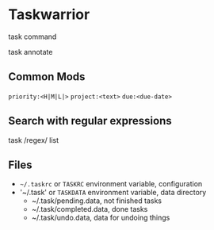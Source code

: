 # Taskwarrior

task <filter> command <mods>

task <filter> annotate <mods>


## Common Mods

`priority:<H|M|L|>`
`project:<text>`
`due:<due-date>`

## Search with regular expressions

task /regex/ list

## Files

 - `~/.taskrc` or `TASKRC` environment variable, configuration
 - '~/.task' or `TASKDATA` environment variable, data directory
     - ~/.task/pending.data, not finished tasks
     - ~/.task/completed.data, done tasks
     - ~/.task/undo.data, data for undoing things
